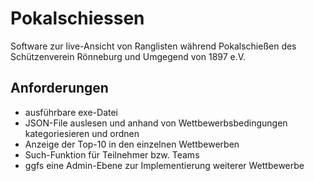 # Pokalschiessen
Software zur live-Ansicht von Ranglisten während Pokalschießen des Schützenverein Rönneburg und Umgegend von 1897 e.V.

## Anforderungen
* ausführbare exe-Datei
* JSON-File auslesen und anhand von Wettbewerbsbedingungen kategoriesieren und ordnen
* Anzeige der Top-10 in den einzelnen Wettbewerben
* Such-Funktion für Teilnehmer bzw. Teams
* ggfs eine Admin-Ebene zur Implementierung weiterer Wettbewerbe 